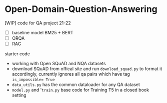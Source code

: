 # Open-Domain-Question-Answering
[WIP] code for QA project 21-22
- [ ] baseline model BM25 + BERT
- [ ] ORQA
- [ ] RAG

starter code 
- working with Open SQuAD and NQA datasets
- download SQuAD from offical site and run `download_squad.py` to format it accordingly, currently ignores all qa pairs which have tag `is_impossible= True` 
- `data_utils.py` has the common dataloader for any QA dataset
- `model.py` and '`train.py` base code for Training T5 in a closed book setting
